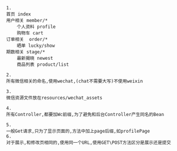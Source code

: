 	1.
	首页 index
	用户相关 member/*
		个人资料 profile
		购物车 cart
	订单相关  order/*
		晒单 lucky/show
	期数相关 stage/*
		最新揭晓 newest
		商品列表 product/list	
		
	2.
	所有微信相关的命名,使用wechat,(chat不需要大写)不使用weixin
	
	3.
	微信资源文件放在resources/wechat_assets

	4.
	所有Controller,都要加Wc前缀,为了避免和后台Controller产生同名的Bean
	
	5.
	一般Get请求,只为了显示页面的,方法中加上page后缀,如profilePage
	6.
	对于展示,和修改页相同的,使用同一个URL,使用GET\POST方法区分是展示还是提交